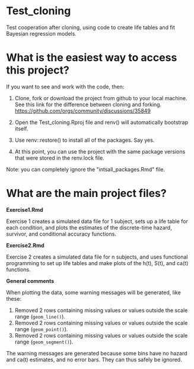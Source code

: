 # Test_cloning #

Test cooperation after cloning, using code to create life tables and fit Bayesian regression models.

# What is the easiest way to access this project? #

If you want to see and work with the code, then:

1. Clone, fork or download the project from github to your local machine.
See this link for the difference between cloning and forking. https://github.com/orgs/community/discussions/35849

2. Open the Test_cloning.Rproj file and renv() will automatically bootstrap itself.

3. Use renv::restore() to install all of the packages. Say yes.

4. At this point, you can use the project with the same package versions that were stored in the renv.lock file.

Note: you can completely ignore the "intsall_packages.Rmd" file.

# What are the main project files? #

**Exercise1.Rmd**

Exercise 1 creates a simulated data file for 1 subject, sets up a life table for each condition, and plots the estimates of the discrete-time hazard, survivor, and conditional accuracy functions.

**Exercise2.Rmd**

Exercise 2 creates a simulated data file for n subjects, and uses functional programming to set up life tables and make plots of the h(t), S(t), and ca(t) functions.

**General comments**

When plotting the data, some warning messages will be generated, like these:

1. Removed 2 rows containing missing values or values outside the scale range (`geom_line()`). 
2. Removed 2 rows containing missing values or values outside the scale range (`geom_point()`). 
3. Removed 2 rows containing missing values or values outside the scale range (`geom_segment()`).

The warning messages are generated because some bins have no hazard and ca(t) estimates, and no error bars. They can thus safely be ignored.
